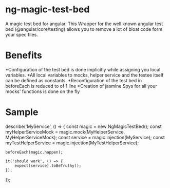 # ng-magic-test-bed

A magic test bed for angular. This Wrapper for the well known angular test bed (@angular/core/testing) allows you to remove a lot of bloat code form your spec files.

# Benefits

*Configuration of the test bed is done implicitly while assigning you local variables.
*All local variables to mocks, helper service and the testee itself can be defined as constants. 
*Reconfiguration of the test bed in beforeEach is reduced to of 1 line
*Creation of jasmine Spys for all your mocks' functions is done on the fly

# Sample

describe('MyService', () => {
    const magic = new NgMagicTestBed();
    const myHelperServiceMock = magic.mock(MyHelperService, MyHelperServiceMock);
    const service = magic.injection(MyService);
    const myTestHelperService = magic.injection(MyTestHelperService);

    beforeEach(magic.happen);

    it('should work', () => {
        expect(service).toBeTruthy();
    });
});
